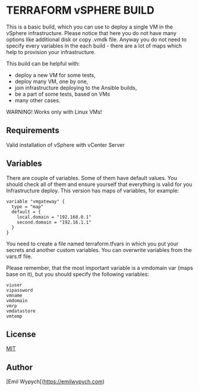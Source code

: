 TERRAFORM vSPHERE BUILD
=======================

This is a basic build, which you can use to deploy a single VM in the vSphere infrastructure. Please notice that here you do not have many options like additional disk or copy .vmdk file. Anyway you do not need to specify every variables in the each build - there are a lot of maps which help to provision your infrastructure.

This build can be helpful with:

- deploy a new VM for some tests,
- deploy many VM, one by one,
- join infrastructure deploying to the Ansible builds,
- be a part of some tests, based on VMs
- many other cases.

WARNING! Works only with Linux VMs!

Requirements
----------

Valid installation of vSphere with vCenter Server

Variables
---------

There are couple of variables. Some of them have default values. You should check all of them and ensure yourself that everything is valid for you Infrastructure deploy. This version has maps of variables, for example:

```
variable "vmgateway" {
  type = "map"
  default = {
    local.domain = "192.168.0.1"
    second.domain = "192.16.1.1"
  }
}
```

You need to create a file named terraform.tfvars in which you put your secrets and another custom variables. You can overwrite variables from the vars.tf file.

Please remember, that the most important variable is a vmdomain var (maps base on it), but you should specify the following variables:

```
viuser
vipassword
vmname
vmdomain
vmrp
vmdatastore
vmtemp
```

License
----------

[MIT](https://tldrlegal.com/license/mit-license)

Author
-------

[Emil Wypych[(https://emilwypych.com)
